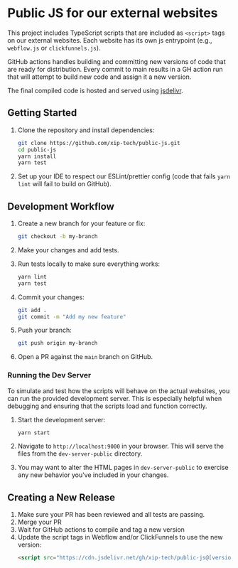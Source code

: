 # Public JS for our external websites

This project includes TypeScript scripts that are included as `<script>` tags on our external websites. Each website has its own js entrypoint (e.g., `webflow.js` or `clickfunnels.js`).

GitHub actions handles building and committing new versions of code that are ready for distribution. Every commit to main results in a GH action run that will attempt to build new code and assign it a new version.

The final compiled code is hosted and served using [jsdelivr](https://www.jsdelivr.com/documentation#id-github).

## Getting Started

1. Clone the repository and install dependencies:
    ```bash
   git clone https://github.com/xip-tech/public-js.git
   cd public-js
   yarn install
   yarn test
   ```
2. Set up your IDE to respect our ESLint/prettier config (code that fails `yarn lint` will fail to build on GitHub).

## Development Workflow

1. Create a new branch for your feature or fix:
    ```bash
    git checkout -b my-branch
    ```

2. Make your changes and add tests.

3. Run tests locally to make sure everything works:
    ```bash
   yarn lint
   yarn test
    ```

4. Commit your changes:
    ```bash
    git add .
    git commit -m "Add my new feature"
    ```

5. Push your branch:
    ```bash
    git push origin my-branch
    ```

6. Open a PR against the `main` branch on GitHub.

### Running the Dev Server

To simulate and test how the scripts will behave on the actual websites, you can run the provided development server. This is especially helpful when debugging and ensuring that the scripts load and function correctly.

1. Start the development server:
    ```bash
    yarn start
    ```

2. Navigate to `http://localhost:9000` in your browser. This will serve the files from the `dev-server-public` directory.

3. You may want to alter the HTML pages in `dev-server-public` to exercise any new behavior you've included in your changes.


## Creating a New Release
1. Make sure your PR has been reviewed and all tests are passing.
2. Merge your PR
3. Wait for GitHub actions to compile and tag a new version
4. Update the script tags in Webflow and/or ClickFunnels to use the new version:
    ```html
    <script src="https://cdn.jsdelivr.net/gh/xip-tech/public-js@[version]/dist/clickfunnels.js"></script>
    ```